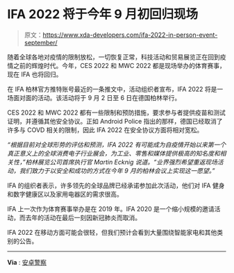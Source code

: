 # IFA 2022 将于今年 9 月初回归现场

> 原文：<https://www.xda-developers.com/ifa-2022-in-person-event-september/>

随着全球各地对疫情的限制放松，一切恢复正常，科技活动和贸易展览正在回到疫情之前的辉煌时代。今年，CES 2022 和 MWC 2022 都是现场举办的体育赛事，现在 IFA 也将回归。

在 IFA 柏林官方推特账号最近的一条推文中，活动组织者宣布，IFA 2022 将是一场面对面的活动。该活动将于 9 月 2 日至 6 日在德国柏林举行。

CES 2022 和 MWC 2022 都有一些限制和预防措施，要求参与者提供疫苗和测试证明，并遵循其他安全协议。正如 Android Police 指出的那样，德国已经取消了许多与 COVD 相关的限制，因此 IFA 2022 在安全协议方面将相对宽松。

*“根据目前对全球形势的评估和预测，IFA 2022 有可能成为自疫情开始以来第一个真正意义上的全球消费电子行业展会，为工业、零售和媒体提供极高的知名度和相关性，”*柏林展览公司首席执行官 Martin Ecknig 说道。*“业界强烈希望重返现场活动，我们致力于以安全和成功的方式在今年 9 月的柏林会议上实现这一愿望。”*

IFA 的组织者表示，许多领先的全球品牌已经承诺参加此次活动，他们对 IFA 健身和数字健康区以及家用电器区的需求很高。

IFA 上一次作为体育赛事举办是在 2019 年。IFA 2020 是一个缩小规模的邀请活动，而去年的活动在最后一刻因新冠肺炎而取消。

IFA 2022 在移动方面可能会很轻，但我们预计会看到大量围绕智能家电和其他类别的公告。

* * *

**Via** : [安卓警察](https://www.androidpolice.com/ifa-2022-announcement-official/)